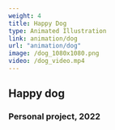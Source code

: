 ```yaml
---
weight: 4
title: Happy Dog
type: Animated Illustration
link: animation/dog
url: "animation/dog"
image: /dog_1080x1080.png
video: /dog_video.mp4
---
```


## Happy dog

### Personal project, 2022
